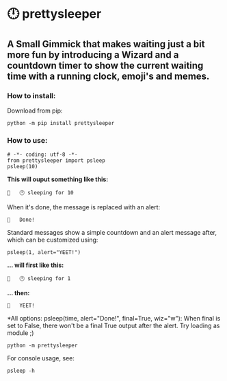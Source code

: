# 🕛 prettysleeper 
## A Small Gimmick that makes waiting just a bit more fun by introducing a Wizard and a countdown timer to show the current waiting time with a running clock, emoji's and memes.

### How to install:
Download from pip:
```
python -m pip install prettysleeper
```

### How to use:
```
# -*- coding: utf-8 -*-
from prettysleeper import psleep
psleep(10)
```
**This will ouput something like this:**
```
🧙   🕛 sleeping for 10 
```
When it's done, the message is replaced with an alert:
```
🧙   Done!
```
Standard messages show a simple countdown and an alert message after, which can be customized using:
```
psleep(1, alert="YEET!")
```
**... will first like this:**
```
🧙   🕛 sleeping for 1 
```
**... then:**
```
🧙   YEET!
```

*All options:
psleep(time, alert="Done!", final=True, wiz="w"):
When final is set to False, there won't be a final True output after the alert.
Try loading as module ;)
```
python -m prettysleeper
```

For console usage, see:
```
psleep -h
```